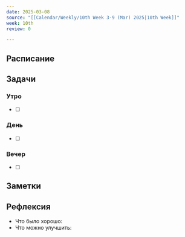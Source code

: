 ```yaml
---
date: 2025-03-08
source: "[[Calendar/Weekly/10th Week 3-9 (Mar) 2025|10th Week]]"
week: 10th
review: 0

---
```



## Расписание

## Задачи

### Утро

- [ ]

### День

- [ ]

### Вечер

- [ ]

## Заметки

## Рефлексия

- Что было хорошо:
- Что можно улучшить: